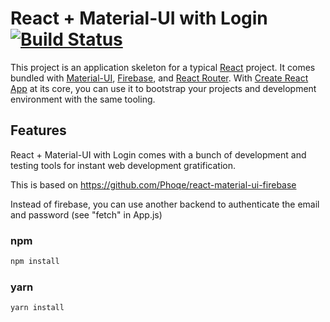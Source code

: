 # React + Material-UI with Login [![Build Status](https://travis-ci.org/Phoqe/react-material-ui-firebase.svg?branch=master)](https://travis-ci.org/Phoqe/react-material-ui-firebase)

This project is an application skeleton for a typical [React](https://reactjs.org) project. It comes bundled with [Material-UI](https://material-ui.com), [Firebase](https://firebase.google.com), and [React Router](https://reacttraining.com/react-router). With [Create React App](https://facebook.github.io/create-react-app) at its core, you can use it to bootstrap your projects and development environment with the same tooling.

## Features

React + Material-UI with Login comes with a bunch of development and testing tools for instant web development gratification.

This is based on
https://github.com/Phoqe/react-material-ui-firebase


Instead of firebase, you can use another backend to authenticate the email and password (see "fetch" in App.js)

### npm

```sh
npm install
```

### yarn

```sh
yarn install
```
